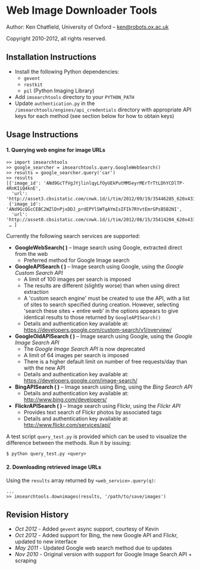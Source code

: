 Web Image Downloader Tools
============================================

Author: Ken Chatfield, University of Oxford – <ken@robots.ox.ac.uk>

Copyright 2010-2012, all rights reserved.

Installation Instructions
-------------------------
 + Install the following Python dependencies:
     - `gevent`
     - `restkit`
     - `pil` (Python Imaging Library)
 + Add `imsearchtools` directory to your `PYTHON_PATH`
 + Update `authentication.py` in the `/imsearchtools/engines/api_credentials` directory
   with appropriate API keys for each method (see section below for how to obtain keys)
   
Usage Instructions
------------------

#### 1. Querying web engine for image URLs

    >> import imsearchtools
    >> google_searcher = imsearchtools.query.GoogleWebSearch()
    >> results = google_searcher.query('car')
    >> results
    [{'image_id': 'ANd9GcTfVgJYjlinlqyLfOyUEkPutMMSeyrMErTrTtLDhYCDlTP-4RnKIiQ4knE',
      'url': 'http://asset3.cbsistatic.com/cnwk.1d/i/tim/2012/09/19/35446285_620x433.jpg'},
     {'image_id': 'ANd9GcQGcCEBC2WZlDnPjxDDJ_prdEPYlSWTqAYmIsIFIk7RYvtEmrGPsB5B2NI',
      'url': 'http://asset0.cbsistatic.com/cnwk.1d/i/tim/2012/08/15/35414204_620x433.jpg'},
     … ]
     
Currently the following search services are supported:

 + **GoogleWebSearch( )** – Image search using Google, extracted direct from the web
     - Preferred method for Google Image search
 + **GoogleAPISearch ( )** – Image search using Google, using the *Google Custom Search API*
     - A limit of 100 images per search is imposed
     - The results are different (slightly worse) than when using direct extraction
     - A 'custom search engine' must be created to use the API, with a list of sites to
       search specified during creation. However, selecting 'search these sites + entire
       web' in the options appears to give identical results to those returned by
       `GoogleAPISearch()`
     - Details and authentication key available at:
       <https://developers.google.com/custom-search/v1/overview/>
 + **GoogleOldAPISearch ( )** – Image search using Google, using the *Google Image Search API*
     - The *Google Image Search API* is now deprecated
     - A limit of 64 images per search is imposed
     - There is a higher default limit on number of free requests/day than with the
       new API
     - Details and authentication key available at:
       <https://developers.google.com/image-search/>
 + **BingAPISearch ( )** – Image search using Bing, using the *Bing Search API*
     - Details and authentication key available at:
       <http://www.bing.com/developers/>
 + **FlickrAPISearch ( )** – Image search using Flickr, using the *Flickr API*
     - Provides text search of Flickr photos by associated tags
     - Details and authentication key available at:
       <http://www.flickr.com/services/api/>
       
A test script `query_test.py` is provided which can be used to visualize the difference
between the methods. Run it by issuing:

    $ python query_test.py <query>

#### 2. Downloading retrieved image URLs

Using the `results` array returned by `<web_service>.query(q)`:

    ...
    >> imsearchtools.downimages(results, '/path/to/save/images')
    
Revision History
----------------

 + *Oct 2012* - Added `gevent` async support, courtesy of Kevin
 + *Oct 2012* - Added support for Bing, the new Google API and Flickr, updated to
                new interface
 + *May 2011* - Updated Google web search method due to updates
 + *Nov 2010* - Original version with support for Google Image Search API + scraping
 